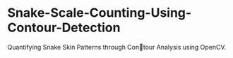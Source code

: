 # Snake-Scale-Counting-Using-Contour-Detection
Quantifying Snake Skin Patterns through Con￾tour Analysis using OpenCV.
